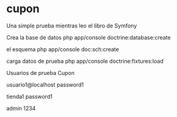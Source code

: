 cupon
=====

Una simple prueba mientras leo el libro de Symfony

Crea la base de datos
php app/console doctrine:database:create

el esquema
php app/console doc:sch:create

carga datos de prueba
php app/console doctrine:fixtures:load

Usuarios de prueba Cupon

usuario1@localhost
password1

tienda1
password1

admin
1234
